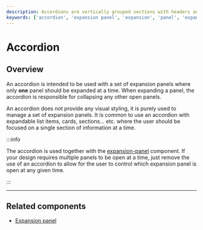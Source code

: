 ```yaml
---
description: Accordions are vertically grouped sections with headers and associated expandable content areas. The accordion ensures that only one section at most can be expanded at any given time.
keywords: ['accordion', 'expansion panel', 'expansion', 'panel', 'expand', 'collapse']
---
```


# Accordion

<ComponentVisual
  figmaUrl=""
  storybookUrl="https://forge.tylerdev.io/main/?path=/story/components-accordion--default" />

## Overview

An accordion is intended to be used with a set of expansion panels where only **one** panel should be
expanded at a time. When expanding a panel, the accordion is responsible for collapsing any other open
panels.

An accordion does not provide any visual styling, it is purely used to manage a set of expansion panels.
It is common to use an accordion with expandable list items, cards, sections... etc. where the user should
be focused on a single section of information at a time.

:::info

The accordion is used together with the [expansion-panel](/components/expansion-panel) component.
If your design requires multiple panels to be open at a time, just remove the use of an accordion to allow
for the user to control which expansion panel is open at any given time.

:::

---

## Related components

- [Expansion panel](/components/expansion-panel)
